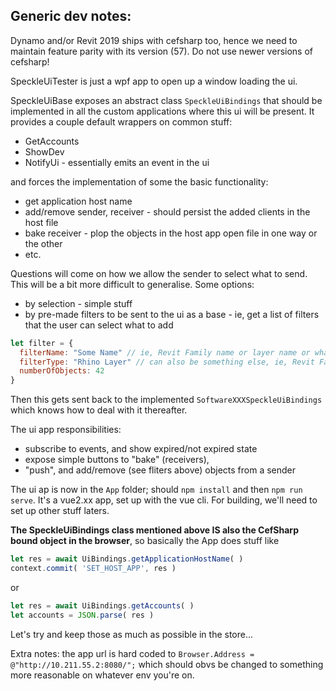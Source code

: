 
## Generic dev notes:

Dynamo and/or Revit 2019 ships with cefsharp too, hence we need to maintain feature parity with its version (57). Do not use newer versions of cefsharp!

SpeckleUiTester is just a wpf app to open up a window loading the ui. 

SpeckleUiBase exposes an abstract class `SpeckleUiBindings` that should be implemented in all the custom applications where this ui will be present. It provides a couple default wrappers on common stuff:

- GetAccounts
- ShowDev
- NotifyUi - essentially emits an event in the ui

and forces the implementation of some the basic functionality:
- get application host name
- add/remove sender, receiver - should persist the added clients in the host file
- bake receiver - plop the objects in the host app open file in one way or the other
- etc. 

Questions will come on how we allow the sender to select what to send. This will be a bit more difficult to generalise. Some options: 

- by selection - simple stuff
- by pre-made filters to be sent to the ui as a base - ie, get a list of filters that the user can select what to add

```js
let filter = {
  filterName: "Some Name" // ie, Revit Family name or layer name or whatever
  filterType: "Rhino Layer" // can also be something else, ie, Revit Family
  numberOfObjects: 42
}
```

Then this gets sent back to the implemented `SoftwareXXXSpeckleUiBindings` which knows how to deal with it thereafter. 

The ui app responsibilities: 
- subscribe to events, and show expired/not expired state
- expose simple buttons to "bake" (receivers), 
- "push", and add/remove (see fliters above) objects from a sender

The ui ap is now in the `App` folder; should `npm install` and then `npm run serve`. It's a vue2.xx app, set up with the vue cli. For building, we'll need to set up other stuff laters.

**The SpeckleUiBindings class mentioned above IS also the CefSharp bound object in the browser**, so basically the App does stuff like 

```js
let res = await UiBindings.getApplicationHostName( )
context.commit( 'SET_HOST_APP', res )
```
or

```js
let res = await UiBindings.getAccounts( )
let accounts = JSON.parse( res )
```

Let's try and keep those as much as possible in the store...

Extra notes: the app url is hard coded to `Browser.Address = @"http://10.211.55.2:8080/";` which should obvs be changed to something more reasonable on whatever env you're on.

